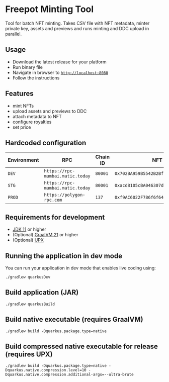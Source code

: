 # Freepot Minting Tool

Tool for batch NFT minting.
Takes CSV file with NFT metadata, minter private key, assets and previews and runs minting and DDC upload in parallel.

## Usage

- Download the latest release for your platform
- Run binary file
- Navigate in browser to [`http://localhost:8080`](http://localhost:8080)
- Follow the instructions

## Features

- mint NFTs
- upload assets and previews to DDC
- attach metadata to NFT
- configure royalties
- set price

## Hardcoded configuration

|Environment|RPC|Chain ID|NFT Contract|Attachment Contract|DDC Proxy|Gas Price|Gas Limit|
|---|---|---|---|---|---|---|---|
|`DEV`|`https://rpc-mumbai.matic.today`|`80001`|`0x702BA959B5542B2Bf88a1C5924F73Ed97482c64B`|`0x39B27a0bc81C1366E2b05E02642Ef343a4f9223a`|`https://ddc.freeport.dev.cere.network`|`25 Gwei`|`9x10^6`|
|`STG`|`https://rpc-mumbai.matic.today`|`80001`|`0xacd8105cBA046307d2228794ba2F81aA15e82E0D`|`0x84766787c6b9131927A76634F7DDCfcf3ff2e9d1`|`https://ddc.freeport.stg.cere.network`|`25 Gwei`|`9x10^6`|
|`PROD`|`https://polygon-rpc.com`|`137`|`0xf9AC6022F786f6f64Fd8abf661190b8517D92396`|`0x651f2C6942F1c290632Ad5bB61D9ece789f82f35`|`https://ddc.freeport.cere.network`|`50 Gwei`|`9x10^6`|

## Requirements for development

- [JDK 11](https://adoptopenjdk.net) or higher
- (Optional) [GraalVM 21](https://quarkus.io/guides/building-native-image#configuring-graalvm) or higher
- (Optional) [UPX](https://upx.github.io)

## Running the application in dev mode

You can run your application in dev mode that enables live coding using:

```shell
./gradlew quarkusDev
```

## Build application (JAR)

```shell
./gradlew quarkusBuild
```

## Build native executable (requires GraalVM)

```shell
./gradlew build -Dquarkus.package.type=native
```

## Build compressed native executable for release (requires UPX)

```shell
./gradlew build -Dquarkus.package.type=native -Dquarkus.native.compression.level=10 -Dquarkus.native.compression.additional-args=--ultra-brute
```
